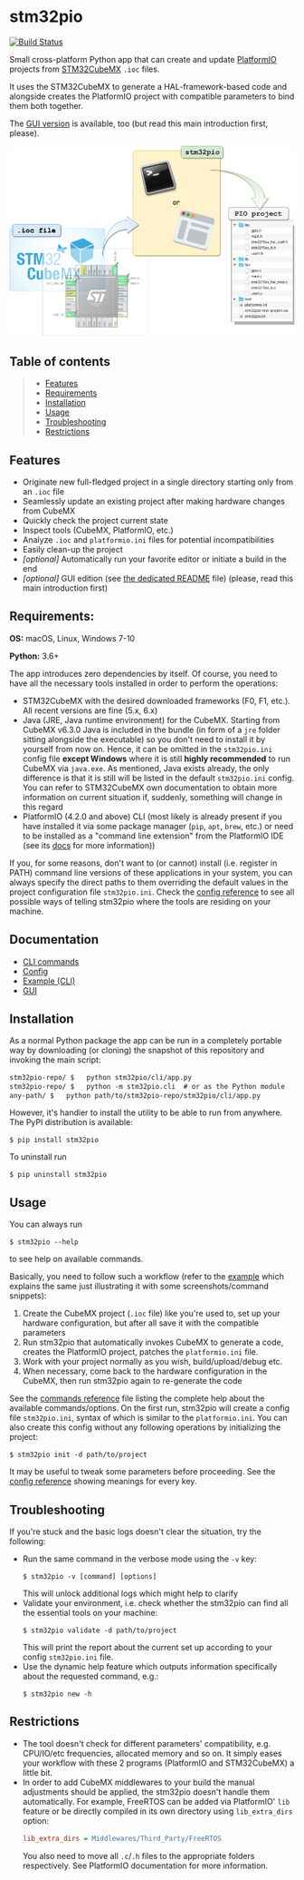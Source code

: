 # stm32pio

[![Build Status](https://dev.azure.com/andrei42008/stm32pio/_apis/build/status/ussserrr.stm32pio?branchName=master)](https://dev.azure.com/andrei42008/stm32pio/_build/latest?definitionId=1&branchName=master)

Small cross-platform Python app that can create and update [PlatformIO](https://platformio.org) projects from [STM32CubeMX](https://www.st.com/en/development-tools/stm32cubemx.html) `.ioc` files.

It uses the STM32CubeMX to generate a HAL-framework-based code and alongside creates the PlatformIO project with compatible parameters to bind them both together.

The [GUI version](/docs/GUI/README.md) is available, too (but read this main introduction first, please).

![Logo](/logo/logo.png)


## Table of contents
> - [Features](#features)
> - [Requirements](#requirements)
> - [Installation](#installation)
> - [Usage](#usage)
> - [Troubleshooting](#troubleshooting)
> - [Restrictions](#restrictions)


## Features
  - Originate new full-fledged project in a single directory starting only from an `.ioc` file
  - Seamlessly update an existing project after making hardware changes from CubeMX
  - Quickly check the project current state
  - Inspect tools (CubeMX, PlatformIO, etc.)
  - Analyze `.ioc` and `platformio.ini` files for potential incompatibilities
  - Easily clean-up the project
  - *[optional]* Automatically run your favorite editor or initiate a build in the end
  - *[optional]* GUI edition (see [the dedicated README](/docs/GUI/README.md) file) (please, read this main introduction first)


## Requirements:
**OS:** macOS, Linux, Windows 7-10

**Python:** 3.6+

The app introduces zero dependencies by itself. Of course, you need to have all the necessary tools installed in order to perform the operations:
  - STM32CubeMX with the desired downloaded frameworks (F0, F1, etc.). All recent versions are fine (5.x, 6.x)
  - Java (JRE, Java runtime environment) for the CubeMX. Starting from CubeMX v6.3.0 Java is included in the bundle (in form of a `jre` folder sitting alongside the executable) so you don't need to install it by yourself from now on. Hence, it can be omitted in the `stm32pio.ini` config file **except Windows** where it is still **highly recommended** to run CubeMX via `java.exe`. As mentioned, Java exists already, the only difference is that it is still will be listed in the default `stm32pio.ini` config. You can refer to STM32CubeMX own documentation to obtain more information on current situation if, suddenly, something will change in this regard
  - PlatformIO (4.2.0 and above) CLI (most likely is already present if you have installed it via some package manager (`pip`, `apt`, `brew`, etc.) or need to be installed as a "command line extension" from the PlatformIO IDE (see its [docs](https://docs.platformio.org/en/latest/core/installation.html#piocore-install-shell-commands) for more information))

If you, for some reasons, don't want to (or cannot) install (i.e. register in PATH) command line versions of these applications in your system, you can always specify the direct paths to them overriding the default values in the project configuration file `stm32pio.ini`. Check the [config reference](/docs/CONFIG.md) to see all possible ways of telling stm32pio where the tools are residing on your machine.


## Documentation
  - [CLI commands](/docs/CLI/COMMANDS.md)
  - [Config](/docs/CONFIG.md)
  - [Example (CLI)](/examples/cli)
  - [GUI](/docs/GUI/README.md)


## Installation
As a normal Python package the app can be run in a completely portable way by downloading (or cloning) the snapshot of this repository and invoking the main script:
```shell script
stm32pio-repo/ $   python stm32pio/cli/app.py
stm32pio-repo/ $   python -m stm32pio.cli  # or as the Python module
any-path/ $   python path/to/stm32pio-repo/stm32pio/cli/app.py
```

However, it's handier to install the utility to be able to run from anywhere. The PyPI distribution is available:
```shell script
$ pip install stm32pio
```

To uninstall run
```shell script
$ pip uninstall stm32pio
```


## Usage
You can always run
```shell script
$ stm32pio --help
```
to see help on available commands.

Basically, you need to follow such a workflow (refer to the [example](/examples/cli) which explains the same just illustrating it with some screenshots/command snippets):
  1. Create the CubeMX project (`.ioc` file) like you're used to, set up your hardware configuration, but after all save it with the compatible parameters
  2. Run stm32pio that automatically invokes CubeMX to generate a code, creates the PlatformIO project, patches the `platformio.ini` file.
  3. Work with your project normally as you wish, build/upload/debug etc.
  4. When necessary, come back to the hardware configuration in the CubeMX, then run stm32pio again to re-generate the code

See the [commands reference](/docs/CLI/COMMANDS.md) file listing the complete help about the available commands/options. On the first run, stm32pio will create a config file `stm32pio.ini`, syntax of which is similar to the `platformio.ini`. You can also create this config without any following operations by initializing the project:
```shell script
$ stm32pio init -d path/to/project
```
It may be useful to tweak some parameters before proceeding. See the [config reference](/docs/CONFIG.md) showing meanings for every key.


## Troubleshooting
If you're stuck and the basic logs doesn't clear the situation, try the following:
 - Run the same command in the verbose mode using the `-v` key:
   ```shell script
   $ stm32pio -v [command] [options]
   ```
   This will unlock additional logs which might help to clarify
 - Validate your environment, i.e. check whether the stm32pio can find all the essential tools on your machine:
   ```shell script
   $ stm32pio validate -d path/to/project
   ```
   This will print the report about the current set up according to your config `stm32pio.ini` file.
 - Use the dynamic help feature which outputs information specifically about the requested command, e.g.:
   ```shell script
   $ stm32pio new -h
   ```


## Restrictions
  - The tool doesn't check for different parameters' compatibility, e.g. CPU/IO/etc frequencies, allocated memory and so on. It simply eases your workflow with these 2 programs (PlatformIO and STM32CubeMX) a little bit.
  - In order to add CubeMX middlewares to your build the manual adjustments should be applied, the stm32pio doesn't handle them automatically. For example, FreeRTOS can be added via PlatformIO' `lib` feature or be directly compiled in its own directory using `lib_extra_dirs` option:
    ```ini
    lib_extra_dirs = Middlewares/Third_Party/FreeRTOS
    ```
    You also need to move all `.c`/`.h` files to the appropriate folders respectively. See PlatformIO documentation for more information.

